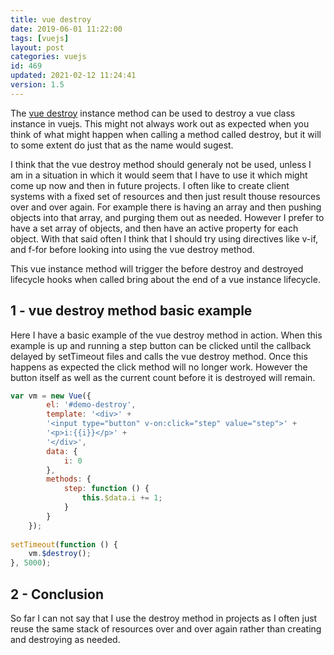 ```yaml
---
title: vue destroy
date: 2019-06-01 11:22:00
tags: [vuejs]
layout: post
categories: vuejs
id: 469
updated: 2021-02-12 11:24:41
version: 1.5
---
```


The [vue destroy](https://vuejs.org/v2/api/#vm-destroy) instance method can be used to destroy a vue class instance in vuejs. This might not always work out as expected when you think of what might happen when calling a method called destroy, but it will to some extent do just that as the name would sugest.

I think that the vue destroy method should generaly not be used, unless I am in a situation in which it would seem that I have to use it which might come up now and then in future projects. I often like to create client systems with a fixed set of resources and then just result thouse resources over and over again. For example there is having an array and then pushing objects into that array, and purging them out as needed. However I prefer to have a set array of objects, and then have an active property for each object. With that said often I think that I should try using directives like v-if, and f-for before looking into using the vue destroy method.

This vue instance method will trigger the before destroy and destroyed lifecycle hooks when called bring about the end of a vue instance lifecycle.


<!-- more -->

## 1 - vue destroy method basic example

Here I have a basic example of the vue destroy method in action. When this example is up and running a step button can be clicked until the callback delayed by setTimeout files and calls the vue destroy method. Once this happens as expected the click method will no longer work. However the button itself as well as the current count before it is destroyed will remain.

```js
var vm = new Vue({
        el: '#demo-destroy',
        template: '<div>' +
        '<input type="button" v-on:click="step" value="step">' +
        '<p>i:{{i}}</p>' +
        '</div>',
        data: {
            i: 0
        },
        methods: {
            step: function () {
                this.$data.i += 1;
            }
        }
    });
 
setTimeout(function () {
    vm.$destroy();
}, 5000);
```

## 2 - Conclusion

So far I can not say that I use the destroy method in projects as I often just reuse the same stack of resources over and over again rather than creating and destroying as needed.
